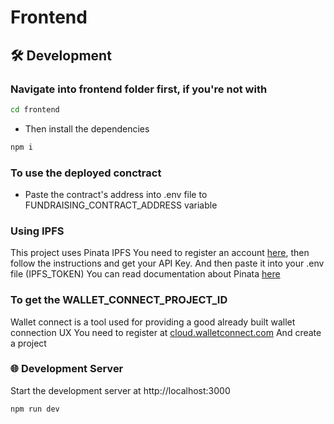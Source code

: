 # Frontend

## 🛠 Development

### Navigate into frontend folder first, if you're not with
```bash
cd frontend
```

- Then install the dependencies
```bash
npm i
```

### To use the deployed conctract
- Paste the contract's address into .env file to FUNDRAISING_CONTRACT_ADDRESS variable

### Using IPFS
This project uses Pinata IPFS
You need to register an account [here](https://www.pinata.cloud/), then follow the instructions and get your API Key. And then paste it into your .env file (IPFS_TOKEN)
You can read documentation about Pinata [here](https://docs.pinata.cloud/introduction)

### To get the WALLET_CONNECT_PROJECT_ID
Wallet connect is a tool used for providing a good already built wallet connection UX
You need to register at [cloud.walletconnect.com](https://cloud.walletconnect.com/sign-in)
And create a project

### 🌐 Development Server
Start the development server at http://localhost:3000
```bash
npm run dev
```
